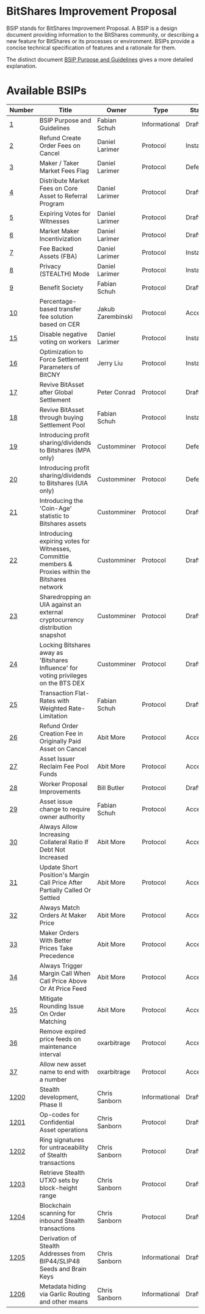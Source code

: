 # BitShares Improvement Proposal

BSIP stands for BitShares Improvement Proposal. A BSIP is a design document
providing information to the BitShares community, or describing a new feature for
BitShares or its processes or environment. BSIPs provide a concise
technical specification of features and a rationale for them.

The distinct document [BSIP Purpose and Guidelines](bsip-0001.md) gives a more
detailed explanation.

# Available BSIPs

Number             | Title                                                    | Owner             | Type           | Status
-------------------|----------------------------------------------------------|-------------------|----------------|--------
[1](bsip-0001.md)  | BSIP Purpose and Guidelines                              | Fabian Schuh      | Informational  | Draft
[2](bsip-0002.md)  | Refund Create Order Fees on Cancel                       | Daniel Larimer    | Protocol       | Installed
[3](bsip-0003.md)  | Maker / Taker Market Fees Flag                           | Daniel Larimer    | Protocol       | Deferred
[4](bsip-0004.md)  | Distribute Market Fees on Core Asset to Referral Program | Daniel Larimer    | Protocol       | Draft
[5](bsip-0005.md)  | Expiring Votes for Witnesses                             | Daniel Larimer    | Protocol       | Draft
[6](bsip-0006.md)  | Market Maker Incentivization                             | Daniel Larimer    | Protocol       | Draft
[7](bsip-0007.md)  | Fee Backed Assets (FBA)                                  | Daniel Larimer    | Protocol       | Installed
[8](bsip-0008.md)  | Privacy (STEALTH) Mode                                   | Daniel Larimer    | Protocol       | Installed
[9](bsip-0009.md)  | Benefit Society                                          | Fabian Schuh      | Protocol       | Draft
[10](bsip-0010.md) | Percentage-based transfer fee solution based on CER      | Jakub Zarembinski | Protocol       | Accepted
[15](bsip-0015.md) | Disable negative voting on workers                       | Daniel Larimer    | Protocol       | Installed
[16](bsip-0016.md) | Optimization to Force Settlement Parameters of BitCNY    | Jerry Liu         | Protocol       | Installed
[17](bsip-0017.md) | Revive BitAsset after Global Settlement                  | Peter Conrad      | Protocol       | Draft
[18](bsip-0018.md) | Revive BitAsset through buying Settlement Pool           | Fabian Schuh      | Protocol       | Installed
[19](bsip-0019.md) | Introducing profit sharing/dividends to Bitshares (MPA only)        | Customminer       | Protocol       | Deferred
[20](bsip-0020.md) | Introducing profit sharing/dividends to Bitshares (UIA only)        | Customminer       | Protocol       | Deferred
[21](bsip-0021.md) | Introducing the 'Coin-Age' statistic to Bitshares assets | Customminer       | Protocol       | Draft
[22](bsip-0022.md) | Introducing expiring votes for Witnesses, Committie members & Proxies within the Bitshares network        | Customminer       | Protocol       | Draft
[23](bsip-0023.md) | Sharedropping an UIA against an external cryptocurrency distribution snapshot        | Customminer       | Protocol       | Draft
[24](bsip-0024.md) | Locking Bitshares away as 'Bitshares Influence' for voting privileges on the BTS DEX       | Customminer       | Protocol       | Draft
[25](bsip-0025.md) | Transaction Flat-Rates with Weighted Rate-Limitation     | Fabian Schuh | Protocol | Draft
[26](bsip-0026.md) | Refund Order Creation Fee in Originally Paid Asset on Cancel | Abit More | Protocol | Accepted
[27](bsip-0027.md) | Asset Issuer Reclaim Fee Pool Funds                          | Abit More | Protocol | Accepted
[28](bsip-0028.md) | Worker Proposal Improvements                                 | Bill Butler | Protocol | Draft
[29](bsip-0029.md) | Asset issue change to require owner authority                | Fabian Schuh | Protocol | Accepted
[30](bsip-0030.md) | Always Allow Increasing Collateral Ratio If Debt Not Increased | Abit More | Protocol | Accepted
[31](bsip-0031.md) | Update Short Position's Margin Call Price After Partially Called Or Settled | Abit More | Protocol | Accepted
[32](bsip-0032.md) | Always Match Orders At Maker Price                                          | Abit More | Protocol | Accepted
[33](bsip-0033.md) | Maker Orders With Better Prices Take Precedence                             | Abit More | Protocol | Accepted
[34](bsip-0034.md) | Always Trigger Margin Call When Call Price Above Or At Price Feed           | Abit More | Protocol | Accepted
[35](bsip-0035.md) | Mitigate Rounding Issue On Order Matching                                   | Abit More | Protocol | Accepted
[36](bsip-0036.md) | Remove expired price feeds on maintenance interval                          | oxarbitrage | Protocol | Accepted
[37](bsip-0037.md) | Allow new asset name to end with a number                                   | oxarbitrage | Protocol | Accepted
[1200](bsip-1200.md) | Stealth development, Phase II                              | Chris Sanborn | Informational | Draft
[1201](bsip-1201.md) | Op-codes for Confidential Asset operations                 | Chris Sanborn | Protocol      | Draft
[1202](bsip-1202.md) | Ring signatures for untraceability of Stealth transactions | Chris Sanborn | Protocol      | Draft
[1203](bsip-1203.md) | Retrieve Stealth UTXO sets by block-height range           | Chris Sanborn | Protocol      | Draft
[1204](bsip-1204.md) | Blockchain scanning for inbound Stealth transactions       | Chris Sanborn | Protocol      | Draft
[1205](bsip-1205.md) | Derivation of Stealth Addresses from BIP44/SLIP48 Seeds and Brain Keys | Chris Sanborn | Informational | Draft
[1206](bsip-1206.md) | Metadata hiding via Garlic Routing and other means         | Chris Sanborn | Informational | Draft
